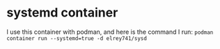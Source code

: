 # systemd container

I use this container with podman, and here is the command I run:
`podman container run --systemd=true -d elrey741/sysd`
